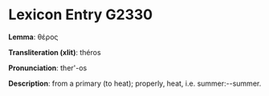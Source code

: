 # Lexicon Entry G2330

**Lemma**: θέρος

**Transliteration (xlit)**: théros

**Pronunciation**: ther'-os

**Description**:
from a primary  (to heat); properly, heat, i.e. summer:--summer.
